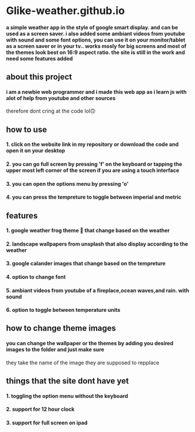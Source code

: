 # Glike-weather.github.io

#### a simple weather app in the style of google smart display. and can be used as a screen saver. i also added some ambiant videos from youtube with sound and some font options, you can use it on your monitor/tablet as a screen saver or in your tv.. works mosly for big screens and most of the themes look best on 16:9 aspect ratio. the site is still in the work and need some features added

## about this project
#### i am a newbie web programmer and i made this web app as i learn js with alot of help from youtube and other sources
therefore dont cring at the code lol🙃

## how to use

#### 1. click on the website link in my repository or download the code and open it on your desktop 

#### 2. you can go full screen by pressing 'f' on the keyboard or tapping the upper most left corner of the screen if you are using a touch interface

#### 3. you can open the options menu by pressing 'o'

#### 4. you can press the tempreture to toggle between imperial and metric

## features 
#### 1. google weather frog theme 🐸 that change based on the weather
#### 2. landscape  wallpapers  from unsplash that also display according to the weather
#### 3. google calander images that change based on the tempreture
#### 4. option to change font 
#### 5. ambiant videos from youtube of a fireplace,ocean waves,and rain. with sound 
#### 6. option to toggle between temperature units

## how to change theme images

#### you can change the wallpaper or the themes by adding you desired images to the folder and just make sure 
they take the name of the image they are supposed to repplace

## things that the site dont have yet 
#### 1. toggling the option menu without the keyboard
#### 2. support for 12 hour clock
#### 3. support for full screen on ipad

